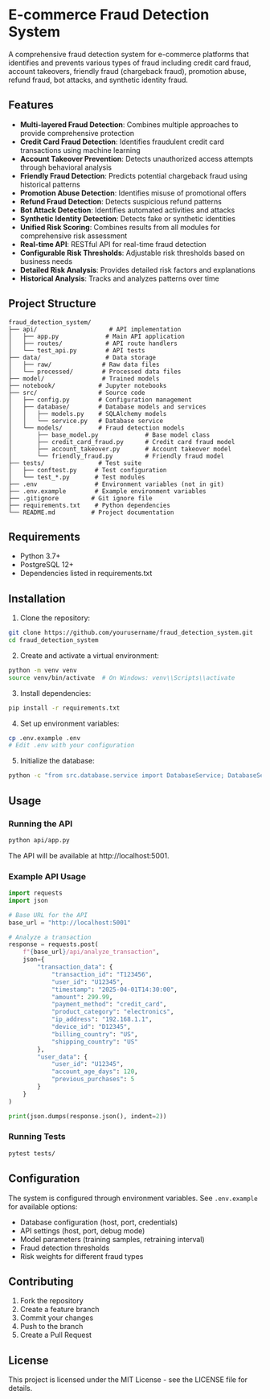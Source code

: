 # E-commerce Fraud Detection System

A comprehensive fraud detection system for e-commerce platforms that identifies and prevents various types of fraud including credit card fraud, account takeovers, friendly fraud (chargeback fraud), promotion abuse, refund fraud, bot attacks, and synthetic identity fraud.

## Features

- **Multi-layered Fraud Detection**: Combines multiple approaches to provide comprehensive protection
- **Credit Card Fraud Detection**: Identifies fraudulent credit card transactions using machine learning
- **Account Takeover Prevention**: Detects unauthorized access attempts through behavioral analysis
- **Friendly Fraud Detection**: Predicts potential chargeback fraud using historical patterns
- **Promotion Abuse Detection**: Identifies misuse of promotional offers
- **Refund Fraud Detection**: Detects suspicious refund patterns
- **Bot Attack Detection**: Identifies automated activities and attacks
- **Synthetic Identity Detection**: Detects fake or synthetic identities
- **Unified Risk Scoring**: Combines results from all modules for comprehensive risk assessment
- **Real-time API**: RESTful API for real-time fraud detection
- **Configurable Risk Thresholds**: Adjustable risk thresholds based on business needs
- **Detailed Risk Analysis**: Provides detailed risk factors and explanations
- **Historical Analysis**: Tracks and analyzes patterns over time

## Project Structure

```
fraud_detection_system/
├── api/                    # API implementation
│   ├── app.py             # Main API application
│   ├── routes/            # API route handlers
│   └── test_api.py        # API tests
├── data/                  # Data storage
│   ├── raw/              # Raw data files
│   └── processed/        # Processed data files
├── model/                # Trained models
├── notebook/            # Jupyter notebooks
├── src/                 # Source code
│   ├── config.py        # Configuration management
│   ├── database/        # Database models and services
│   │   ├── models.py    # SQLAlchemy models
│   │   └── service.py   # Database service
│   └── models/          # Fraud detection models
│       ├── base_model.py             # Base model class
│       ├── credit_card_fraud.py      # Credit card fraud model
│       ├── account_takeover.py       # Account takeover model
│       └── friendly_fraud.py         # Friendly fraud model
├── tests/               # Test suite
│   ├── conftest.py     # Test configuration
│   └── test_*.py       # Test modules
├── .env                # Environment variables (not in git)
├── .env.example        # Example environment variables
├── .gitignore         # Git ignore file
├── requirements.txt    # Python dependencies
└── README.md          # Project documentation
```

## Requirements

- Python 3.7+
- PostgreSQL 12+
- Dependencies listed in requirements.txt

## Installation

1. Clone the repository:
```bash
git clone https://github.com/yourusername/fraud_detection_system.git
cd fraud_detection_system
```

2. Create and activate a virtual environment:
```bash
python -m venv venv
source venv/bin/activate  # On Windows: venv\\Scripts\\activate
```

3. Install dependencies:
```bash
pip install -r requirements.txt
```

4. Set up environment variables:
```bash
cp .env.example .env
# Edit .env with your configuration
```

5. Initialize the database:
```bash
python -c "from src.database.service import DatabaseService; DatabaseService().init_db()"
```

## Usage

### Running the API

```bash
python api/app.py
```

The API will be available at http://localhost:5001.

### Example API Usage

```python
import requests
import json

# Base URL for the API
base_url = "http://localhost:5001"

# Analyze a transaction
response = requests.post(
    f"{base_url}/api/analyze_transaction",
    json={
        "transaction_data": {
            "transaction_id": "T123456",
            "user_id": "U12345",
            "timestamp": "2025-04-01T14:30:00",
            "amount": 299.99,
            "payment_method": "credit_card",
            "product_category": "electronics",
            "ip_address": "192.168.1.1",
            "device_id": "D12345",
            "billing_country": "US",
            "shipping_country": "US"
        },
        "user_data": {
            "user_id": "U12345",
            "account_age_days": 120,
            "previous_purchases": 5
        }
    }
)

print(json.dumps(response.json(), indent=2))
```

### Running Tests

```bash
pytest tests/
```

## Configuration

The system is configured through environment variables. See `.env.example` for available options:

- Database configuration (host, port, credentials)
- API settings (host, port, debug mode)
- Model parameters (training samples, retraining interval)
- Fraud detection thresholds
- Risk weights for different fraud types

## Contributing

1. Fork the repository
2. Create a feature branch
3. Commit your changes
4. Push to the branch
5. Create a Pull Request

## License

This project is licensed under the MIT License - see the LICENSE file for details.
